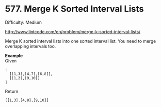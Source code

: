 # 577. Merge K Sorted Interval Lists

Difficulty: Medium

http://www.lintcode.com/en/problem/merge-k-sorted-interval-lists/

Merge K sorted interval lists into one sorted interval list. You need to merge overlapping intervals too.

**Example**  
Given
```
[
  [[1,3],[4,7],[6,8]],
  [[1,2],[9,10]]
]
```
Return
```
[[1,3],[4,8],[9,10]]
```
